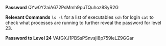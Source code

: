 **Password**
QYw0Y2aiA672PsMmh9puTQuhoz8SyR2G

**Relevant Commands**
`ls -l` for a list of executables
`ssh` for login
`cat` to check what processes are running to further reveal the password for level 23. 

**Password to Level 24**
VAfGXJ1PBSsPSnvsjI8p759leLZ9GGar
